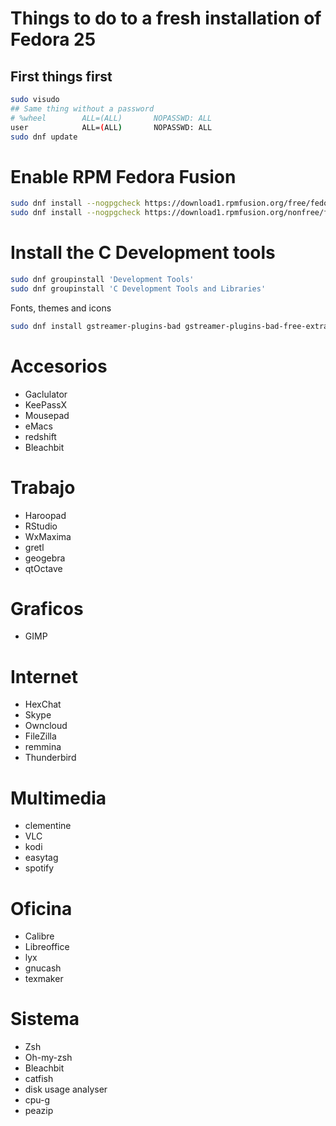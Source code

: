 # Things to do to a fresh installation of Fedora 25
## First things first
```bash
sudo visudo
## Same thing without a password
# %wheel        ALL=(ALL)       NOPASSWD: ALL
user            ALL=(ALL)       NOPASSWD: ALL
sudo dnf update
```

# Enable RPM Fedora Fusion
```bash
sudo dnf install --nogpgcheck https://download1.rpmfusion.org/free/fedora/rpmfusion-free-release-25.noarch.rpm
sudo dnf install --nogpgcheck https://download1.rpmfusion.org/nonfree/fedora/rpmfusion-nonfree-release-25.noarch.rpm
```

# Install the C Development tools
```bash
sudo dnf groupinstall 'Development Tools'
sudo dnf groupinstall 'C Development Tools and Libraries'
```

Fonts, themes and icons
```bash
sudo dnf install gstreamer-plugins-bad gstreamer-plugins-bad-free-extras gstreamer-plugins-bad-nonfree gstreamer-plugins-ugly gstreamer-ffmpeg gstreamer1-libav gstreamer1-plugins-bad-free-extras gstreamer1-plugins-bad-freeworld gstreamer1-plugins-base-tools gstreamer1-plugins-good-extras gstreamer1-plugins-ugly gstreamer1-plugins-bad-free gstreamer1-plugins-good gstreamer1-plugins-base gstreamer1
```

# Accesorios
* Gaclulator
* KeePassX
* Mousepad
* eMacs
* redshift
* Bleachbit

# Trabajo
* Haroopad
* RStudio
* WxMaxima
* gretl
* geogebra
* qtOctave

# Graficos
* GIMP

# Internet
* HexChat
* Skype
* Owncloud
* FileZilla
* remmina
* Thunderbird

# Multimedia
* clementine
* VLC
* kodi
* easytag
* spotify

# Oficina
* Calibre
* Libreoffice
* lyx
* gnucash
* texmaker

# Sistema
* Zsh
* Oh-my-zsh
* Bleachbit
* catfish
* disk usage analyser
* cpu-g
* peazip
